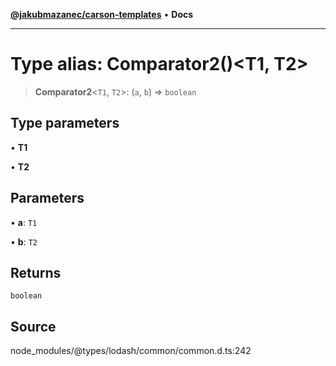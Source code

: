 [**@jakubmazanec/carson-templates**](../../../README.md) • **Docs**

---

# Type alias: Comparator2()\<T1, T2\>

> **Comparator2**\<`T1`, `T2`\>: (`a`, `b`) => `boolean`

## Type parameters

• **T1**

• **T2**

## Parameters

• **a**: `T1`

• **b**: `T2`

## Returns

`boolean`

## Source

node_modules/@types/lodash/common/common.d.ts:242
